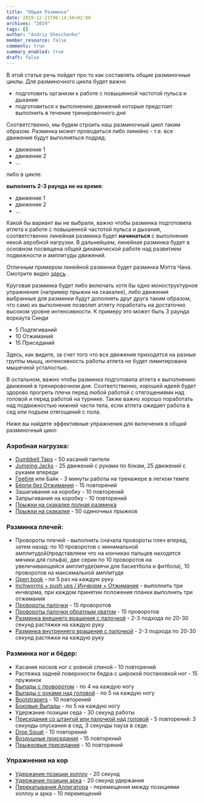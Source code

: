 ```yaml
---
title: "Общая Разминка"
date: 2019-12-21T06:14:56+02:00
archives: "2019"
tags: []
author: "Andriy Shevchenko"
member_resource: false
comments: true
summary_enabled: true
draft: false
---
```


В этой статье речь пойдет про то как составлять общие разминочные циклы. 
Для разминочного цикла будет важно

* подготовить организм к работе с повышенной частотой пульса и дыхания
* подготовиться к выполнению движений которые предстоит выполнить в течение тренировочного дня

Соответственно, мы будем строить наш разминочный цикл таким образом.
Разминка может проводиться либо линейно - т.е. все движения будут выполняться
подряд:

* движение 1
* движение 2
* ...

<!--more-->

либо в цикле:

**выполнить 2-3 раунда не на время:**
* движение 1
* движение 2
* ...

Какой бы вариант вы не выбрали, важно чтобы разминка подготовила атлета
к работе с повышенной частотой пульса и дыхания, соответственно линейная
разминка будет **начинаться** с выполнения некой аеробной нагрузки. В
дальнейшем, линейная разминка будет в основном посвящена общей
динамической работе над развитием подвижности и амплитуды движений.

Отличным примером линейной разминки будет разминка Мэтта Чана.
Смотрите видео [здесь](https://www.youtube.com/watch?v=uAOA3FFr5r8) .

Круговая разминка будет либо включать хотя бы одно моноструктурное
упражнение (например прыжки на скакалке), либо движения выбранные для
разминки будут дополнять друг друга таким образом, что само их
выполнение позволит атлету поработать на достаточно высоком уровне
интенсивности. К примеру это может быть 3 раунда воркаута Синди

* 5 Подтягиваний
* 10 Отжиманий
* 15 Приседаний

Здесь, как видите, за счет того что все движения приходятся на разные
группы мышц, интенсивность работы атлета не будет лимитирована мышечной
усталостью.

В остальном, важно чтобы разминка подготовила атлета к выполнению
движений в тренировочном дне. Соответственно, хорошей идеей будет
здорово прогреть плечи перед любой работой с отягощениями над головой и
перед работой на турнике. Также важно хорошо поработать над подвижностью
нижней части тела, если атлета ожидает работа в сед или подъем
отягощений с пола.

Ниже вы найдете эффективные упражнения для включения в общий разминочный цикл:

### Аэробная нагрузка:

* [Dumbbell Taps](https://www.youtube.com/watch?v=sl1fom2Ombw) - 50 касаний гантели
* [Jumping Jacks](https://www.youtube.com/watch?v=BkzTOA4t8ME) - 25 движений с руками по бокам, 25 движений с руками впереди
* [Гребля](https://www.youtube.com/watch?v=S7HEm-fd534) или Байк - 3 минуты работы на тренажере в легком темпе
* [Бёрпи без Отжимания](https://www.youtube.com/watch?v=2r2YKyTssns) - 15 повторений
* Зашагивания на коробку - 10 повторений
* Запрыгивания на коробку - 10 повторений
* [Прыжки на скакалке полная разминка](https://www.youtube.com/watch?v=ABCKrUjH5CQ)
* [Прыжки на скакалке](https://www.youtube.com/watch?v=hCuXYrTOMxI) - 50 одиночных прыжков

### Разминка плечей:

* Провороты плечей - выполнить сначала провороты плеч вперед, затем
назад: по 10 проворотов с минимальной амплитудой(представляем что на
кончиках пальцев находятся мячики для гольфа), две серии по 10
проворотов на увеличивающейся амплитуде(мячи для баскетбола и фитбола),
10 проворотов на максимальной амплитуде
* [Open book](https://youtu.be/o9CeFRr5CE0?t=323) - по 5 раз на каждую руку
* [Inchworms + push ups / Инчворм + Отжимания](https://www.youtube.com/watch?v=r22lKJoowMA) - выполнить три инчворма, при каждом принятии положения планки выполнить три отжимания
* [Провороты палочки](https://www.youtube.com/watch?v=fN84_sH7sAM) - 15 проворотов
* [Провороты палочки обратным хватом](https://www.youtube.com/watch?v=JGxuHEwLhn4) - 15 проворотов
* [Разминка внешнего вращения с палочкой](https://youtu.be/K938ohitkWo?t=102) - 2-3 подхода по 20-30 секунд растяжки на каждую руку
* [Разминка внутреннего вращения с палочкой](https://youtu.be/K938ohitkWo?t=55) - 2-3 подхода по 20-30 секунд растяжки на каждую руку

### Разминка ног и бёдер:

* Касания носков ног с ровной спиной - 10 повторений
* Растяжка задней поверхности бедра с широкой постановкой ног - 15 пружинок
* [Выпады с проворотом](https://www.youtube.com/watch?v=_OrggvuVU-M) - по 4 на каждую ногу
* [Выпады с руками над головой](https://www.youtube.com/watch?v=a7eDXvOtvtE) - по 5 на каждую ногу
* [Bootstrapers](https://www.youtube.com/watch?v=GiKENv5Rgqg) - 10 повторений
* [Боковые Выпады](https://www.youtube.com/watch?v=s10pty4y5Po) - по 5 на каждую ногу
* Удержание позиции седа - 30 секунд работы
* [Приседания со штангой или палочкой над головой](https://www.youtube.com/watch?v=pn8mqlG0nkE) - 5 повторений:
3 секунды опускания в сед, 3 секунды пауза в седе.
* [Drop Squat](https://www.youtube.com/watch?v=QhVyj94nhuQ) - 10 повторений
* [Воздушные приседания](https://www.youtube.com/watch?v=rMvwVtlqjTE) - 15 повторений
* [Прыжковые приседания](https://www.youtube.com/watch?v=87ynaOgFplw) - 10 повторений

### Упражнения на кор
* [Удержание позиции холлоу](https://www.youtube.com/watch?v=BvqWqzB4OXY) - 20 секунд 
* [Удержание позиции арка](https://www.youtube.com/watch?v=jelLnjPq4ck) - 20 секунд удержания
* [Перекатывания Аллигатора](https://www.youtube.com/watch?v=U3UYDspctYg) - перемещения между позициями холлоу и арка - 10 перемещений



